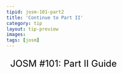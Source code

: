 ```yaml
---
tipid: josm-101-part2
title: 'Continue to Part II'
category: tip
layout: tip-preview
images:
tags: [josm]
---
```


<style>
a.button {
    -webkit-appearance: button;
    -moz-appearance: button;
    appearance: button;

    text-decoration: none;
    color: initial;

    padding: 10px;
    font-size: 24px;
}
</style>

<a href="{{ site.baseurl }}/guide/josm101-part2.html" class="button">JOSM #101: Part II Guide</a>
